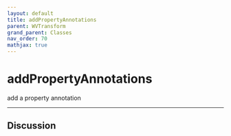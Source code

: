 ```yaml
---
layout: default
title: addPropertyAnnotations
parent: WVTransform
grand_parent: Classes
nav_order: 70
mathjax: true
---
```


#  addPropertyAnnotations

add a property annotation


---

## Discussion

  
